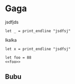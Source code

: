 # Gaga


jsdfjds

``` { #foo .ocaml }
let _ = print_endline "jsdfsj"
```
lkalka
``` { #foo .ocaml }
let x = print_endline "jsdfsj"
```

``` { #test_refname_syntax.ml .ocaml }
let foo = 88
<<foo>>
```

<!--
test
-->



## Bubu
